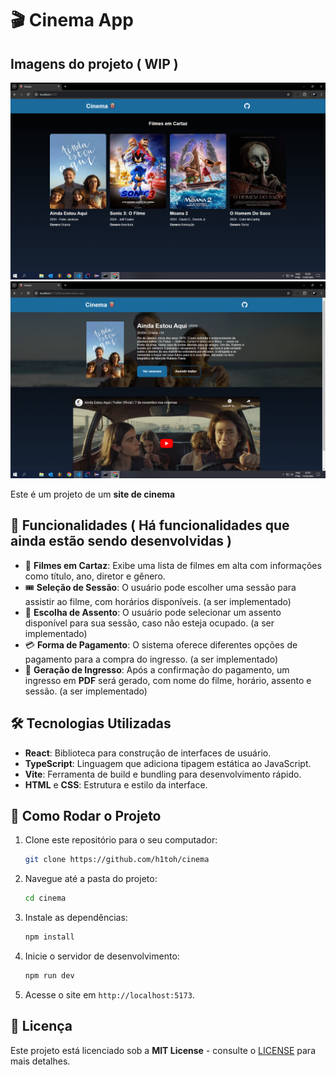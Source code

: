 # 🎬 Cinema App


## Imagens do projeto ( WIP )
<img src="https://github.com/h1toh/cinema/blob/main/src/assets/images/screenshots/13-02-b.png">
<img src="https://github.com/h1toh/cinema/blob/main/src/assets/images/screenshots/13-02-a.png">


Este é um projeto de um **site de cinema**


## 🚀 Funcionalidades ( Há funcionalidades que ainda estão sendo desenvolvidas )

- 🍿 **Filmes em Cartaz**: Exibe uma lista de filmes em alta com informações como título, ano, diretor e gênero.
- 🎟️ **Seleção de Sessão**: O usuário pode escolher uma sessão para assistir ao filme, com horários disponíveis. (a ser implementado)
- 💺 **Escolha de Assento**: O usuário pode selecionar um assento disponível para sua sessão, caso não esteja ocupado. (a ser implementado)
- 💳 **Forma de Pagamento**: O sistema oferece diferentes opções de pagamento para a compra do ingresso. (a ser implementado)
- 📄 **Geração de Ingresso**: Após a confirmação do pagamento, um ingresso em **PDF** será gerado, com nome do filme, horário, assento e sessão. (a ser implementado)

## 🛠️ Tecnologias Utilizadas

- **React**: Biblioteca para construção de interfaces de usuário.
- **TypeScript**: Linguagem que adiciona tipagem estática ao JavaScript.
- **Vite**: Ferramenta de build e bundling para desenvolvimento rápido.
- **HTML** e **CSS**: Estrutura e estilo da interface.

## 🔧 Como Rodar o Projeto

1. Clone este repositório para o seu computador:

   ```bash
   git clone https://github.com/h1toh/cinema
   ```

2. Navegue até a pasta do projeto:

   ```bash
   cd cinema
   ```

3. Instale as dependências:

   ```bash
   npm install
   ```

4. Inicie o servidor de desenvolvimento:

   ```bash
   npm run dev
   ```

5. Acesse o site em `http://localhost:5173`.

## 📜 Licença

Este projeto está licenciado sob a **MIT License** - consulte o [LICENSE](LICENSE) para mais detalhes.
